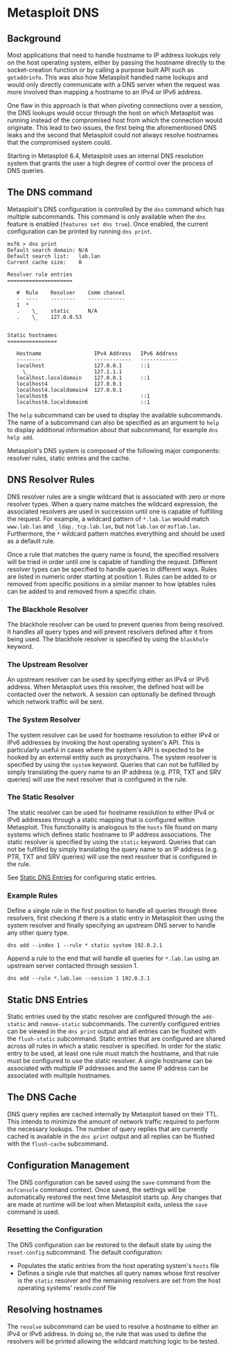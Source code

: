 # Metasploit DNS
## Background
Most applications that need to handle hostname to IP address lookups rely on the host operating system, either by
passing the hostname directly to the socket-creation function or by calling a purpose built API such as `getaddrinfo`.
This was also how Metasploit handled name lookups and would only directly communicate with a DNS server when the request
was more involved than mapping a hostname to an IPv4 or IPv6 address.

One flaw in this approach is that when pivoting connections over a session, the DNS lookups would occur through the host
on which Metasploit was running instead of the compromised host from which the connection would originate. This lead to
two issues, the first being the aforementioned DNS leaks and the second that Metasploit could not always resolve
hostnames that the compromised system could.

Starting in Metasploit 6.4, Metasploit uses an internal DNS resolution system that grants the user a high degree of
control over the process of DNS queries.

## The DNS command
Metasploit's DNS configuration is controlled by the `dns` command which has multiple subcommands. This command is only
available when the `dns` feature is enabled (`features set dns true`). Once enabled, the current configuration can be
printed by running `dns print`.

```
msf6 > dns print
Default search domain: N/A
Default search list:   lab.lan
Current cache size:    0

Resolver rule entries
=====================

   #  Rule    Resolver    Comm channel
   -  ----    --------    ------------
   1  *                   
   .    \_    static      N/A
   .    \_    127.0.0.53  


Static hostnames
================

   Hostname                 IPv4 Address   IPv6 Address
   --------                 ------------   ------------
   localhost                127.0.0.1      ::1
     \_                     127.1.1.1      
   localhost.localdomain    127.0.0.1      ::1
   localhost4               127.0.0.1      
   localhost4.localdomain4  127.0.0.1      
   localhost6                              ::1
   localhost6.localdomain6                 ::1
```

The `help` subcommand can be used to display the available subcommands. The name of a subcommand can also be specified 
as an argument to `help` to display additional information about that subcommand, for example `dns help add`.

Metasploit's DNS system is composed of the following major components: resolver rules, static entries and the cache.

## DNS Resolver Rules
DNS resolver rules are a single wildcard that is associated with zero or more resolver types. When a query name matches
the wildcard expression, the associated resolvers are used in succession until one is capable of fulfilling the request.
For example, a wildcard pattern of `*.lab.lan` would match `www.lab.lan` and `_ldap._tcp.lab.lan`, but not `lab.lan` or
`msflab.lan`. Furthermore, the `*` wildcard pattern matches everything and should be used as a default rule.

Once a rule that matches the query name is found, the specified resolvers will be tried in order until one is capable of
handling the request. Different resolver types can be specified to handle queries in different ways. Rules are listed
in numeric order starting at position 1. Rules can be added to or removed from specific positions in a similar manner to
how iptables rules can be added to and removed from a specific chain.

### The Blackhole Resolver
The blackhole resolver can be used to prevent queries from being resolved. It handles all query types and will prevent
resolvers defined after it from being used. The blackhole resolver is specified by using the `blackhole` keyword.

### The Upstream Resolver
An upstream resolver can be used by specifying either an IPv4 or IPv6 address. When Metasploit uses this resolver, the
defined host will be contacted over the network. A session can optionally be defined through which network traffic will
be sent.

### The System Resolver
The system resolver can be used for hostname resolution to either IPv4 or IPv6 addresses by invoking the host operating
system's API. This is particularly useful in cases where the system's API is expected to be hooked by an external entity
such as proxychains. The system resolver is specified by using the `system` keyword. Queries that can not be fulfilled
by simply translating the query name to an IP address (e.g. PTR, TXT and SRV queries) will use the next resolver that is
configured in the rule.

### The Static Resolver
The static resolver can be used for hostname resolution to either IPv4 or IPv6 addresses through a static mapping that
is configured within Metasploit. This functionality is analogous to the `hosts` file found on many systems which defines
static hostname to IP address associations. The static resolver is specified by using the `static` keyword. Queries that
can not be fulfilled by simply translating the query name to an IP address (e.g. PTR, TXT and SRV queries) will use the
next resolver that is configured in the rule.

See [Static DNS Entries](#static-dns-entries) for configuring static entries.

### Example Rules

Define a single rule in the first position to handle all queries through three resolvers, first checking if there is a
static entry in Metasploit then using the system resolver and finally specifying an upstream DNS server to handle any
other query type.

```
dns add --index 1 --rule * static system 192.0.2.1
```

Append a rule to the end that will handle all queries for `*.lab.lan` using an upstream server contacted through session
1.

```
dns add --rule *.lab.lan --session 1 192.0.2.1
```

## Static DNS Entries
Static entries used by the static resolver are configured through the `add-static` and `remove-static` subcommands. The
currently configured entries can be viewed in the `dns print` output and all entries can be flushed with the
`flush-static` subcommand. Static entries that are configured are shared across *all* rules in which a static resolver
is specified. In order for the static entry to be used, at least one rule must match the hostname, and that rule must be
configured to use the static resolver. A single hostname can be associated with multiple IP addresses and the same IP
address can be associated with multiple hostnames.

## The DNS Cache
DNS query replies are cached internally by Metasploit based on their TTL. This intends to minimize the amount of network
traffic required to perform the necessary lookups. The number of query replies that are currently cached is available in
the `dns print` output and all replies can be flushed with the `flush-cache` subcommand.

## Configuration Management
The DNS configuration can be saved using the `save` command from the `msfconsole` command context. Once saved, the
settings will be automatically restored the next time Metasploit starts up. Any changes that are made at runtime will be
lost when Metasploit exits, unless the `save` command is used.

### Resetting the Configuration
The DNS configuration can be restored to the default state by using the `reset-config` subcommand. The default
configuration:

* Populates the static entries from the host operating system's `hosts` file
* Defines a single rule that matches all query names whose first resolver is the `static` resolver and the remaining
  resolvers are set from the host operating systems' resolv.conf file

## Resolving hostnames
The `resolve` subcommand can be used to resolve a hostname to either an IPv4 or IPv6 address. In doing so, the rule that
was used to define the resolvers will be printed allowing the wildcard matching logic to be tested.
